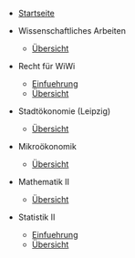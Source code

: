 - [Startseite](README.md)
- Wissenschaftliches Arbeiten
    - [Übersicht](VL_WissArbeit/README.md)

- Recht für WiWi
    - [Einfuehrung](VL_Recht-WiWi/2022-04-03-Einfuehrung.md)
    - [Übersicht](VL_Recht-WiWi/README.md)

- Stadtökonomie (Leipzig)
    - [Übersicht](VL_Stadt/README.md)

- Mikroökonomik
    - [Übersicht](VL_Mikro/README.md)

- Mathematik II
    - [Übersicht](VL_Mathe2/README.md)

- Statistik II
    - [Einfuehrung](VL_Statistik2/2022-04-05-Einfuehrung.md)
    - [Übersicht](VL_Statistik2/README.md)

